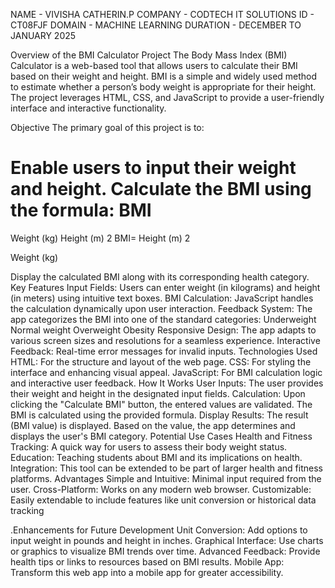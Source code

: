 NAME - VIVISHA CATHERIN.P
COMPANY - CODTECH IT SOLUTIONS
ID - CT08FJF
DOMAIN - MACHINE LEARNING
DURATION - DECEMBER TO JANUARY 2025


Overview of the BMI Calculator Project
The Body Mass Index (BMI) Calculator is a web-based tool that allows users to calculate their BMI based on their weight and height. BMI is a simple and widely used method to estimate whether a person’s body weight is appropriate for their height. The project leverages HTML, CSS, and JavaScript to provide a user-friendly interface and interactive functionality.

Objective
The primary goal of this project is to:

Enable users to input their weight and height.
Calculate the BMI using the formula:
BMI
=
Weight (kg)
Height (m)
2
BMI= 
Height (m) 
2
 
Weight (kg)
​
 
Display the calculated BMI along with its corresponding health category.
Key Features
Input Fields: Users can enter weight (in kilograms) and height (in meters) using intuitive text boxes.
BMI Calculation: JavaScript handles the calculation dynamically upon user interaction.
Feedback System: The app categorizes the BMI into one of the standard categories:
Underweight
Normal weight
Overweight
Obesity
Responsive Design: The app adapts to various screen sizes and resolutions for a seamless experience.
Interactive Feedback: Real-time error messages for invalid inputs.
Technologies Used
HTML: For the structure and layout of the web page.
CSS: For styling the interface and enhancing visual appeal.
JavaScript: For BMI calculation logic and interactive user feedback.
How It Works
User Inputs: The user provides their weight and height in the designated input fields.
Calculation:
Upon clicking the "Calculate BMI" button, the entered values are validated.
The BMI is calculated using the provided formula.
Display Results:
The result (BMI value) is displayed.
Based on the value, the app determines and displays the user's BMI category.
Potential Use Cases
Health and Fitness Tracking: A quick way for users to assess their body weight status.
Education: Teaching students about BMI and its implications on health.
Integration: This tool can be extended to be part of larger health and fitness platforms.
Advantages
Simple and Intuitive: Minimal input required from the user.
Cross-Platform: Works on any modern web browser.
Customizable: Easily extendable to include features like unit conversion or historical data tracking

.Enhancements for Future Development
Unit Conversion: Add options to input weight in pounds and height in inches.
Graphical Interface: Use charts or graphics to visualize BMI trends over time.
Advanced Feedback: Provide health tips or links to resources based on BMI results.
Mobile App: Transform this web app into a mobile app for greater accessibility.



